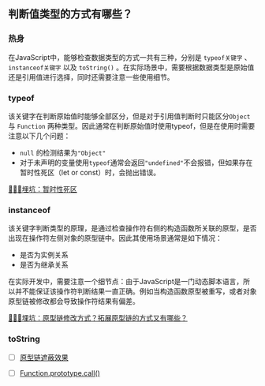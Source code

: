 ## 判断值类型的方式有哪些？
### 热身

在JavaScript中，能够检查数据类型的方式一共有三种，分别是 `typeof关键字` 、 `instanceof关键字` 以及 `toString()` 。在实际场景中，需要根据数据类型是原始值还是引用值进行选择，同时还需要注意一些使用细节。

### typeof

该关键字在判断原始值时能够全部区分，但是对于引用值判断时只能区分`Object` 与 `Function` 两种类型。因此通常在判断原始值时使用typeof，但是在使用时需要注意以下几个问题：

- `null` 的检测结果为`"Object"`
- 对于未声明的变量使用`typeof`通常会返回`"undefined"`不会报错，但如果存在暂时性死区（let or const）时，会抛出错误。

[🚀🚀🚀埋坑：暂时性死区]()

### instanceof

该关键字判断类型的原理，是通过检查操作符右侧的构造函数所关联的原型，是否出现在操作符左侧对象的原型链中。因此其使用场景通常是如下情况：

- 是否为实例关系
- 是否为继承关系

在实际开发中，需要注意一个细节点：由于JavaScript是一门动态脚本语言，所以并不能保证该操作符判断结果一直正确。例如当构造函数原型被重写，或者对象原型链被修改都会导致操作符结果有偏差。

[🚀🚀🚀埋坑：原型链修改方式？拓展原型链的方式又有哪些？]()

### toString

- [ ] [原型链遮蔽效果](https://developer.mozilla.org/zh-CN/docs/Web/JavaScript/Inheritance_and_the_prototype_chain)
- [ ] [Function.prototype.call()](https://developer.mozilla.org/zh-CN/docs/Web/JavaScript/Reference/Global_Objects/Function/call)

